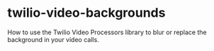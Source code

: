 # twilio-video-backgrounds
How to use the Twilio Video Processors library to blur or replace the background in your video calls.
